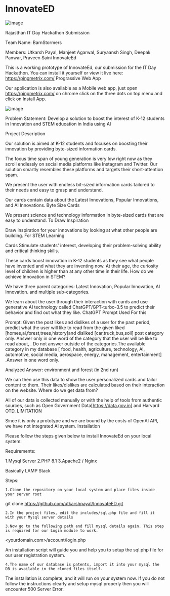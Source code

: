 # InnovateED
![image](https://user-images.githubusercontent.com/104209135/230834254-85d1c31b-ea02-44a4-87e8-471d18546b1c.png)

Rajasthan IT Day Hackathon Submission

Team Name: BarnStormers

Members: Utkarsh Payal, Manjeet Agarwal, Suryaansh Singh, Deepak Panwar, Praveen Saini
InnovateEd

This is a working prototype of InnovateEd, our submission for the IT Day Hackathon. You can install it yourself or view it live here: https://pingmetrix.com/
Prograssive Web App

Our application is also available as a Mobile web app, just open https://pingmetrix.com/ on chrome click on the three dots on top menu and click on Install App.

![image](https://user-images.githubusercontent.com/104209135/230834363-d2cdd46d-361a-4e93-8077-c142a7769975.png)

Problem Statement: Develop a solution to boost the interest of K-12 students in Innovation and STEM education in India using AI

Project Description

Our solution is aimed at K-12 students and focuses on boosting their innovation by providing byte-sized information cards.

The focus time span of young generation is very low right now as they scroll endlessly on social media platforms like Instagram and Twitter. Our solution smartly resembles these platforms and targets their short-attention spam.

We present the user with endless bit-sized information cards tailored to their needs and easy to grasp and understand.

Our cards contain data about the Latest Innovations, Popular Innovations, and AI Innovations.
Byte Size Cards

We present science and technology information in byte-sized cards that are easy to understand.
To Draw Inspiration

Draw inspiration for your innovations by looking at what other people are building.
For STEM Learning

Cards Stimulate students' interest, developing their problem-solving ability and critical thinking skills.

These cards boost innovation in K-12 students as they see what people have invented and what they are inventing now. At their age, the curiosity level of children is higher than at any other time in their life.
How do we achieve Innovation in STEM?

We have three parent categories: Latest Innovation, Popular Innovation, AI Innovation. and multiple sub-categories.

We learn about the user through their interaction with cards and use generative AI technology called ChatGPT/GPT-turbo-3.5 to predict their behavior and find out what they like.
ChatGPT Prompt Used For this

Prompt: Given the post likes and dislikes of a user for the past period, predict what the user will like to read from the given liked [homes,ai,forest,trees,history]and disliked [car,truck,bus,soil] post category only. Answer only in one word of the category that the user will be like to read about, . Do not answer outside of the categories.The available category in my database [ food, health, agriculture, technology, AI, automotive, social media, aerospace, energy, management, entertainment] .Answer in one word only.

Analyzed Answer: environment and forest (in 2nd run)

We can then use this data to show the user personalized cards and tailor content to them. Their likes/dislikes are calculated based on their interaction on the website.
Where do we get data from?

All of our data is collected manually or with the help of tools from authentic sources, such as Open Government Data[https://data.gov.in] and Harvard OTD.
LIMITATION

Since it is only a prototype and we are bound by the costs of OpenAI API, we have not integrated AI system.
Installation

Please follow the steps given below to install InnovateEd on your local system:

Requirements:

   1.Mysql Server
   2.PHP 8.1
   3.Apache2 / Nginx

Basically LAMP Stack

Steps:

    1.Clone the repository on your local system and place files inside your server root

git clone https://github.com/utkarshpayal/InnovateED.git

    2.In the project files, edit the includes/sql.php file and fill it with your Mysql server details

    3.Now go to the following path and fill mysql details again. This step is required for our Login module to work.

<yourdomain.com>/account/login.php

An installation script will guide you and help you to setup the sql.php file for our user registration system.

    4.The name of our database is patents, import it into your mysql the DB is available in the cloned files itself.

The installation is complete, and it will run on your system now. If you do not follow the instructions clearly and setup mysql properly then you will encounter 500 Server Error.
